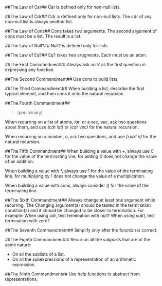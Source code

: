##The Law of Car##
Car is defined only for non-null lists.

##The Law of Cdr##
Cdr is defined only for non-null lists.
The cdr of any non-null list is always another list.

##The Law of Cons##
Cons takes two arguments.
The second argument of cons must be a list. The result is a list.

##The Law of Null?##
Null? is defined only for lists.

##The Law of Eq?##
Eq? takes two arugments. Each must be an atom.

##The First Commandment##
Always ask null? as the first question in expressing any function.

##The Second Commandment##
Use cons to build lists.

##The Third Commandment##
When building a list, describe the first typical element,
and then cons it onto the natural recursion.

##The Fourth Commandment##
>(preliminary)

When recurring on a list of atoms, *lat*, or a vec, *vec*, ask
two questions about them, and use *(cdr lat)* or *(cdr vec)* for the natural recursion.

When recurring on a number, *n*, ask two questions, and use *(sub1 n)* for the natural recursion.

##The Fifth Commandment##
When building a value with +, always use 0 for the value of the terminating line, for adding 0 does not change the value of an addition.

When building a value with *, always use 1 for the value of the terminating line, for multiplying by 1 does not change the value of a multiplication.

When building a value with cons, always consider () for the value of the terminating line.

##The Sixth Commandment##
Always change at least one argument while recurring.
The Changing argument(s) should be tested in the termination condition(s) and it should be changed to be closer to termination. For example:
    When using cdr, test termination with null?
    When using sub1, test termination with zero?

##The Seventh Commandment##
Simplify only after the function is correct.

##The Eighth Commandment##
Recur on all the *subparts* that are of the same nature:
* On all the sublists of a list.
* On all the subexpressions of a representation of an arithmetic expression.

##The Ninth Commandment##
Use help functions to abstract from representations.
